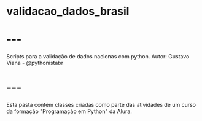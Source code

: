# validacao_dados_brasil

# ---
Scripts para a validação de dados nacionas com python.
Autor: Gustavo Viana - @pythonistabr 
# ---

Esta pasta contém classes criadas como parte das atividades de
um curso da formação "Programação em Python" da Alura.
